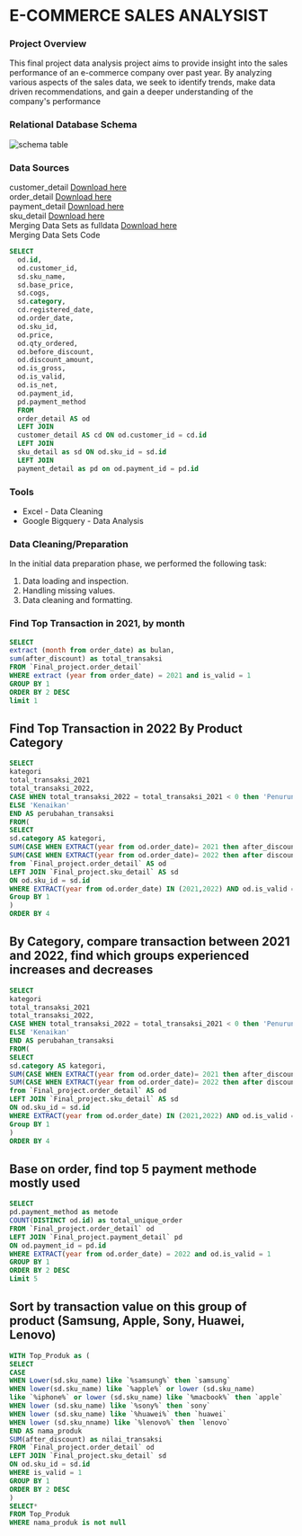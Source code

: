 # E-COMMERCE SALES ANALYSIST

### Project Overview
This final project data analysis project aims to provide insight into the sales performance of an e-commerce company over past year. By analyzing various aspects of the sales data, we seek to identify trends, make data driven recommendations, and gain a deeper understanding of the company's performance

### Relational Database Schema

![schema table](https://github.com/AhmadNurodin/Myskill-Tokopedia-SQL/assets/161307267/c4ba7b0c-2e8e-4602-a36b-ead7708622a7)


### Data Sources
customer_detail [Download here](https://drive.google.com/file/d/1iRonHkbVSz9p1PtHS8lPFWSHhg7knyVq/view?usp=sharing)        
order_detail [Download here](https://drive.google.com/file/d/1asKIIjJLCeYVlL3E3GrFk5uRbVlRntTj/view?usp=sharing)        
payment_detail [Download here](https://drive.google.com/file/d/1NEVvGR72B22191DP5zsd_P6_JZQLwzJd/view?usp=sharing)        
sku_detail [Download here](https://drive.google.com/file/d/1UoJdsQ7kgpw8wi8fQFH78cmnEBxjbHkk/view?usp=sharing)     
        Merging Data Sets as fulldata [Download here](https://drive.google.com/file/d/1RCN023Ljm_fuucM9YDxGYO0JOnR9uBb0/view?usp=sharing)        
Merging Data Sets Code
```sql
SELECT
  od.id,
  od.customer_id,
  sd.sku_name,
  sd.base_price,
  sd.cogs,
  sd.category,
  cd.registered_date,
  od.order_date,
  od.sku_id,
  od.price,
  od.qty_ordered,
  od.before_discount,
  od.discount_amount,
  od.is_gross,
  od.is_valid,
  od.is_net,
  od.payment_id,
  pd.payment_method
  FROM 
  order_detail AS od
  LEFT JOIN 
  customer_detail AS cd ON od.customer_id = cd.id
  LEFT JOIN
  sku_detail as sd ON od.sku_id = sd.id
  LEFT JOIN
  payment_detail as pd on od.payment_id = pd.id
```
### Tools 

- Excel - Data Cleaning
- Google Bigquery - Data Analysis

### Data Cleaning/Preparation

In the initial data preparation phase, we performed the following task:
1. Data loading and inspection.
2. Handling missing values.
3. Data cleaning and formatting.

### Find Top Transaction in 2021, by month

```sql
SELECT
extract (month from order_date) as bulan,
sum(after_discount) as total_transaksi
FROM `Final_project.order_detail`
WHERE extract (year from order_date) = 2021 and is_valid = 1
GROUP BY 1
ORDER BY 2 DESC
limit 1 
```


## Find Top Transaction in 2022 By Product Category

```sql
SELECT
kategori
total_transaksi_2021
total_transaksi_2022,
CASE WHEN total_transaksi_2022 = total_transaksi_2021 < 0 then 'Penurunan'
ELSE 'Kenaikan'
END AS perubahan_transaksi
FROM(
SELECT
sd.category AS kategori,
SUM(CASE WHEN EXTRACT(year from od.order_date)= 2021 then after_discount end) as total_transaksi_2021,
SUM(CASE WHEN EXTRACT(year from od.order_date)= 2022 then after discount end) as total_transaksi_2022,
from `Final_project.order_detail` AS od
LEFT JOIN `Final_project.sku_detail` AS sd
ON od.sku_id = sd.id
WHERE EXTRACT(year from od.order_date) IN (2021,2022) AND od.is_valid = 1
Group BY 1
)
ORDER BY 4
```


## By Category, compare transaction between 2021 and 2022, find which groups experienced increases and decreases

```sql
SELECT
kategori
total_transaksi_2021
total_transaksi_2022,
CASE WHEN total_transaksi_2022 = total_transaksi_2021 < 0 then 'Penurunan'
ELSE 'Kenaikan'
END AS perubahan_transaksi
FROM(
SELECT
sd.category AS kategori,
SUM(CASE WHEN EXTRACT(year from od.order_date)= 2021 then after_discount end) as total_transaksi_2021,
SUM(CASE WHEN EXTRACT(year from od.order_date)= 2022 then after discount end) as total_transaksi_2022,
from `Final_project.order_detail` AS od
LEFT JOIN `Final_project.sku_detail` AS sd
ON od.sku_id = sd.id
WHERE EXTRACT(year from od.order_date) IN (2021,2022) AND od.is_valid = 1
Group BY 1
)
ORDER BY 4
```


## Base on order, find top 5 payment methode mostly used

```sql
SELECT
pd.payment_method as metode
COUNT(DISTINCT od.id) as total_unique_order
FROM `Final_project.order_detail` od
LEFT JOIN `Final_project.payment_detail` pd
ON od.payment_id = pd.id
WHERE EXTRACT(year from od.order_date) = 2022 and od.is_valid = 1
GROUP BY 1
ORDER BY 2 DESC
Limit 5
```


## Sort by transaction value on this group of product (Samsung, Apple, Sony, Huawei, Lenovo)

```sql
WITH Top_Produk as (
SELECT
CASE
WHEN Lower(sd.sku_name) like `%samsung%` then `samsung`
WHEN lower(sd.sku_name) like `%apple%` or lower (sd.sku_name)
like `%iphone%` or lower (sd.sku_name) like `%macbook%` then `apple`
WHEN lower (sd.sku_name) like `%sony%` then `sony`
WHEN lower (sd.sku_name) like `%huawei%` then `huawei`
WHEN lower (sd.sku_nname) like `%lenovo%` then `lenovo`
END AS nama_produk
SUM(after_discount) as nilai_transaksi
FROM `Final_project.order_detail` od
LEFT JOIN `Final_project.sku_detail` sd
ON od.sku_id = sd.id
WHERE is_valid = 1
GROUP BY 1
ORDER BY 2 DESC
)
SELECT*
FROM Top_Produk
WHERE nama_produk is not null
```

